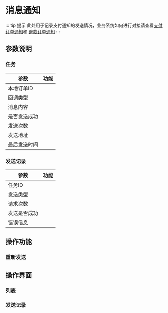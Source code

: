 # 消息通知
::: tip 提示
此处用于记录支付通知的发送情况，业务系统如何进行对接请查看[支付订单通知](/daxpay/gateway/notice/支付订单通知.md)和 [退款订单通知](/daxpay/gateway/notice/退款订单通知.md)
:::

## 参数说明
### 任务

| 参数     | 功能          |
|--------|-------------|
| 本地订单ID   |        |
| 回调类型   |        |
| 消息内容   |        |
| 是否发送成功   |        |
| 发送次数   |        |
| 发送地址   |        |
| 最后发送时间   |        |

### 发送记录

| 参数     | 功能          |
|--------|-------------|
| 任务ID  |        |
|  发送类型  |        |
|  请求次数  |        |
| 发送是否成功   |        |
|  错误信息  |        |

## 操作功能
### 重新发送

## 操作界面
### 列表

### 发送记录
